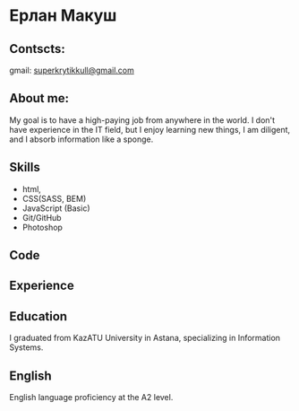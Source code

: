 # Ерлан Макуш
## Contscts: 
gmail: superkrytikkull@gmail.com
## About me: 
My goal is to have a high-paying job from anywhere in the world. I don't have experience in the IT field, but I enjoy learning new things, I am diligent, and I absorb information like a sponge.
## Skills 
* html,
* CSS(SASS, BEM)
* JavaScript (Basic)
* Git/GitHub
* Photoshop
## Code
## Experience
## Education
I graduated from KazATU University in Astana, specializing in Information Systems.
## English
English language proficiency at the A2 level.